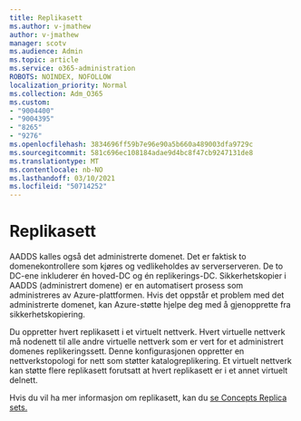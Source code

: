```yaml
---
title: Replikasett
ms.author: v-jmathew
author: v-jmathew
manager: scotv
ms.audience: Admin
ms.topic: article
ms.service: o365-administration
ROBOTS: NOINDEX, NOFOLLOW
localization_priority: Normal
ms.collection: Adm_O365
ms.custom:
- "9004400"
- "9004395"
- "8265"
- "9276"
ms.openlocfilehash: 3834696ff59b7e96e90a5b660a489003dfa9729c
ms.sourcegitcommit: 581c696ec108184adae9d4bc8f47cb9247131de8
ms.translationtype: MT
ms.contentlocale: nb-NO
ms.lasthandoff: 03/10/2021
ms.locfileid: "50714252"
---
```

# <a name="replica-set"></a>Replikasett

AADDS kalles også det administrerte domenet. Det er faktisk to domenekontrollere som kjøres og vedlikeholdes av serverserveren. De to DC-ene inkluderer én hoved-DC og én replikerings-DC. Sikkerhetskopier i AADDS (administrert domene) er en automatisert prosess som administreres av Azure-plattformen. Hvis det oppstår et problem med det administrerte domenet, kan Azure-støtte hjelpe deg med å gjenopprette fra sikkerhetskopiering.

Du oppretter hvert replikasett i et virtuelt nettverk. Hvert virtuelle nettverk må nodenett til alle andre virtuelle nettverk som er vert for et administrert domenes replikeringssett. Denne konfigurasjonen oppretter en nettverkstopologi for nett som støtter katalogreplikering. Et virtuelt nettverk kan støtte flere replikasett forutsatt at hvert replikasett er i et annet virtuelt delnett.

Hvis du vil ha mer informasjon om replikasett, kan du [se Concepts Replica sets.](https://docs.microsoft.com/azure/active-directory-domain-services/concepts-replica-sets)
